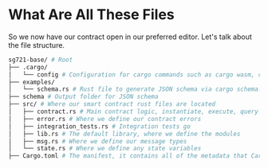 # What Are All These Files
So we now have our contract open in our preferred editor. Let's talk about the file structure.
```bash
sg721-base/ # Root
├── .cargo/ 
│   └── config # Configuration for cargo commands such as cargo wasm, cargo schema, etc.
├── examples/
│   └── schema.rs # Rust file to generate JSON schema via cargo schema. Outputs to schema/
├── schema # Output folder for JSON schema
├── src/ # Where our smart contract rust files are located
│   ├── contract.rs # Main contract logic, instantiate, execute, query
│   ├── error.rs # Where we define our contract errors
│   ├── integration_tests.rs # Integration tests go
│   ├── lib.rs # The default library, where we define the modules
│   ├── msg.rs # Where we define our message types
│   └── state.rs # Where we define any state variables
├── Cargo.toml # The manifest, it contains all of the metadata that Cargo needs to compile source code
```

<!-- ### Cargo.toml
The `Cargo.toml` is called a manifest, and it contains all of the metadata that Cargo needs to compile source code. It is written in the TOML format. Every manifest file consists of the following sections:
- `cargo-features` — Unstable, nightly-only features.
- `[package\]` — Defines a package.
- `Target tables`
- `Dependency tables`
- `[badges]` — Badges to display on a registry.
- `[features]` — Conditional compilation features.
- `[patch]` — Override dependencies.
- `[replace]` — Override dependencies (deprecated).
- `[profile]` — Compiler settings and optimizations.
- `[workspace]` — The workspace definition.

For more detail, see [The Manifest Format](https://doc.rust-lang.org/cargo/reference/manifest.html) -->